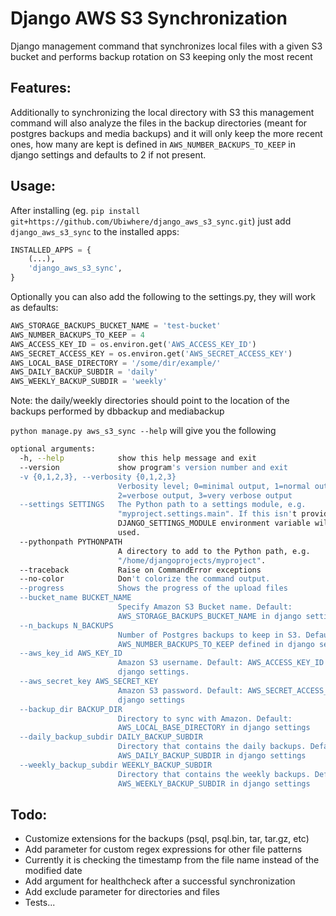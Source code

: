 # Django AWS S3 Synchronization

Django management command that synchronizes local files with a given S3 bucket and performs backup rotation on S3 keeping only the most recent

## Features:

Additionally to synchronizing the local directory with S3 this management command will also analyze the files in the backup directories (meant for postgres backups and media backups) and it will only keep the more recent ones, how many are kept is defined in  `AWS_NUMBER_BACKUPS_TO_KEEP` in django settings and defaults to 2 if not present.  

## Usage:

After installing (eg. `pip install git+https://github.com/Ubiwhere/django_aws_s3_sync.git`) just add `django_aws_s3_sync` to the installed apps:

```python
INSTALLED_APPS = {
    (...),
    'django_aws_s3_sync',
}
```

Optionally you can also add the following to the settings.py, they will work as defaults:

```python
AWS_STORAGE_BACKUPS_BUCKET_NAME = 'test-bucket'
AWS_NUMBER_BACKUPS_TO_KEEP = 4
AWS_ACCESS_KEY_ID = os.environ.get('AWS_ACCESS_KEY_ID')
AWS_SECRET_ACCESS_KEY = os.environ.get('AWS_SECRET_ACCESS_KEY')
AWS_LOCAL_BASE_DIRECTORY = '/some/dir/example/'
AWS_DAILY_BACKUP_SUBDIR = 'daily'
AWS_WEEKLY_BACKUP_SUBDIR = 'weekly'
```
Note: the daily/weekly directories should point to the location of the backups performed by dbbackup and mediabackup

`python manage.py aws_s3_sync --help` will give you the following

```bash
optional arguments:
  -h, --help            show this help message and exit
  --version             show program's version number and exit
  -v {0,1,2,3}, --verbosity {0,1,2,3}
                        Verbosity level; 0=minimal output, 1=normal output,
                        2=verbose output, 3=very verbose output
  --settings SETTINGS   The Python path to a settings module, e.g.
                        "myproject.settings.main". If this isn't provided, the
                        DJANGO_SETTINGS_MODULE environment variable will be
                        used.
  --pythonpath PYTHONPATH
                        A directory to add to the Python path, e.g.
                        "/home/djangoprojects/myproject".
  --traceback           Raise on CommandError exceptions
  --no-color            Don't colorize the command output.
  --progress            Shows the progress of the upload files
  --bucket_name BUCKET_NAME
                        Specify Amazon S3 Bucket name. Default:
                        AWS_STORAGE_BACKUPS_BUCKET_NAME in django settings
  --n_backups N_BACKUPS
                        Number of Postgres backups to keep in S3. Default=2 or
                        AWS_NUMBER_BACKUPS_TO_KEEP defined in django settings
  --aws_key_id AWS_KEY_ID
                        Amazon S3 username. Default: AWS_ACCESS_KEY_ID in
                        django settings.
  --aws_secret_key AWS_SECRET_KEY
                        Amazon S3 password. Default: AWS_SECRET_ACCESS_KEY in
                        django settings
  --backup_dir BACKUP_DIR
                        Directory to sync with Amazon. Default:
                        AWS_LOCAL_BASE_DIRECTORY in django settings
  --daily_backup_subdir DAILY_BACKUP_SUBDIR
                        Directory that contains the daily backups. Default:
                        AWS_DAILY_BACKUP_SUBDIR in django settings
  --weekly_backup_subdir WEEKLY_BACKUP_SUBDIR
                        Directory that contains the weekly backups. Default:
                        AWS_WEEKLY_BACKUP_SUBDIR in django settings
``` 

## Todo:

- Customize extensions for the backups (psql, psql.bin, tar, tar.gz, etc)
- Add parameter for custom regex expressions for other file patterns
- Currently it is checking the timestamp from the file name instead of the modified date
- Add argument for healthcheck after a successful synchronization
- Add exclude parameter for directories and files
- Tests...